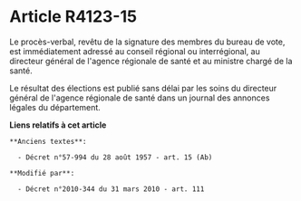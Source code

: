 # Article R4123-15

Le procès-verbal, revêtu de la signature des membres du bureau de vote, est immédiatement adressé au conseil régional ou
interrégional, au directeur général de l'agence régionale de santé et au ministre chargé de la santé. 

Le résultat des élections est publié sans délai par les soins du directeur général de l'agence régionale de santé dans un
journal des annonces légales du département.

**Liens relatifs à cet article**

	**Anciens textes**:

	  - Décret n°57-994 du 28 août 1957 - art. 15 (Ab)

	**Modifié par**:

	  - Décret n°2010-344 du 31 mars 2010 - art. 111
